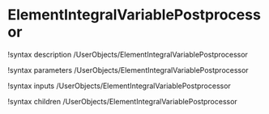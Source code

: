 <!-- MOOSE Documentation Stub: Remove this when content is added. -->

# ElementIntegralVariablePostprocessor
!syntax description /UserObjects/ElementIntegralVariablePostprocessor

!syntax parameters /UserObjects/ElementIntegralVariablePostprocessor

!syntax inputs /UserObjects/ElementIntegralVariablePostprocessor

!syntax children /UserObjects/ElementIntegralVariablePostprocessor
